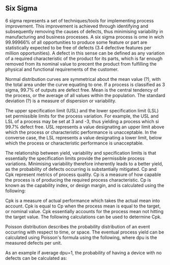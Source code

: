 
Six Sigma
---------

6 sigma represents a set of techniques/tools for implementing process
improvement. This improvement is achieved through identifying and subsequently
removing the causes of defects, thus minimising variability in manufacturing and
business processes. A six sigma process is ome in wich 99.99966% of all
opportunities to produce some feature or part are statistically expected to be
free of defects (3.4 defective features per million opportunities). A defect in
this sense can be defined as any variation of a required characteristic of the
product for its parts, which is far enough removed from its nominal value to
precent the product from fulfilling the physical and functional requirements of
the customer.

Normal distribution curves are symmetrical about the mean value (?), with the
total area under the curve equating to one. If a process is classified as 3
sigma, 99.7% of outputs are defect free. Mean is the central tendency of the
process, or the average of all values within the population. The standard
deviation (?) is a measure of dispersion or variability.



The upper specification limit (USL) and the lower specification limit (LSL) set
permissible limits for the process variation. For example, the USL and LSL of a
process may be set at 3 and -3, thus yielding a process which si 99.7% defect
free. USL represents a value designating an upper limit above which the process
or characteristic performance is unacceptable. In the converse case, the LSL
represents a value designating a lower limit, below which the process or
characteristic performance is unacceptable.

The relationship between yield, variability and specification limits is that
essentially the specification limits provide the permissible process variations.
Minimising variability therefore inherently leads to a better yield, as the
probability of defects occurring is substantially mitigated.  Cp and Cpk
represent metrics of process quality. Cp is a measure of how capable the process
is of producing the required process characteristic. Cp is known as the
capability index, or design margin, and is calculated using the following:

Cpk is a measure of actual performance which takes the actual mean into account.
Cpk is equal to Cp when the process mean is equal to the target, or nominal
value. Cpk essentially accounts for the process mean not hitting the target
value. The following calculations can be used to determine Cpk.


Poisson distribution describes the probability distribution of an event
occurring with respect to time, or space. The eventual process yield can be
calculated using Poisson's formula using the following, where dpu is the
measured defects per unit.

As an example if average dpu=1, the probability of having a device with no
defects can be calculated as:

